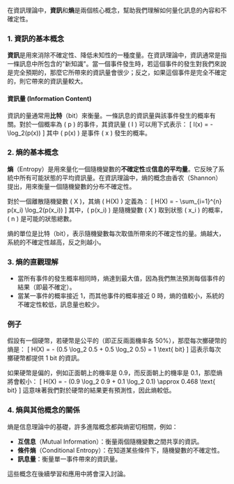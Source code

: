在資訊理論中，**資訊**和**熵**是兩個核心概念，幫助我們理解如何量化訊息的內容和不確定性。

### **1. 資訊的基本概念**
**資訊**是用來消除不確定性、降低未知性的一種度量。在資訊理論中，資訊通常是指一條訊息中所包含的"新知識"。當一個事件發生時，若這個事件的發生對我們來說是完全預期的，那麼它所帶來的資訊量會很少；反之，如果這個事件是完全不確定的，則它帶來的資訊量較大。

#### **資訊量 (Information Content)**
資訊的量通常用**比特**（bit）來衡量。一條訊息的資訊量與該事件發生的概率有關。對於一個概率為 \( p \) 的事件，其資訊量 \( I \) 可以用下式表示：
\[
I(x) = -\log_2(p(x))
\]
其中 \( p(x) \) 是事件 \( x \) 發生的概率。

### **2. 熵的基本概念**
**熵**（Entropy）是用來量化一個隨機變數的**不確定性**或**信息的平均量**。它反映了系統中所有可能狀態的平均資訊量。在資訊理論中，熵的概念由香农（Shannon）提出，用來衡量一個隨機變數的分布不確定性。

對於一個離散隨機變數 \( X \)，其熵 \( H(X) \) 定義為：
\[
H(X) = - \sum_{i=1}^{n} p(x_i) \log_2(p(x_i))
\]
其中，\( p(x_i) \) 是隨機變數 \( X \) 取到狀態 \( x_i \) 的概率，\( n \) 是可能的狀態總數。

熵的單位是比特（bit），表示隨機變數每次取值所帶來的不確定性的量。熵越大，系統的不確定性越高，反之則越小。

### **3. 熵的直觀理解**
- 當所有事件的發生概率相同時，熵達到最大值，因為我們無法預測每個事件的結果（即最不確定）。
- 當某一事件的概率接近 1，而其他事件的概率接近 0 時，熵的值較小，系統的不確定性較低，訊息量也較少。

### **例子**
假設有一個硬幣，若硬幣是公平的（即正反兩面機率各 50%），那麼每次擲硬幣的熵是：
\[
H(X) = - (0.5 \log_2 0.5 + 0.5 \log_2 0.5) = 1 \text{ bit}
\]
這表示每次擲硬幣都提供 1 bit 的資訊。

如果硬幣是偏的，例如正面朝上的機率是 0.9，而反面朝上的機率是 0.1，那麼熵將會較小：
\[
H(X) = - (0.9 \log_2 0.9 + 0.1 \log_2 0.1) \approx 0.468 \text{ bit}
\]
這意味著我們對於硬幣的結果更有預測性，因此熵較低。

### **4. 熵與其他概念的關係**
熵是信息理論中的基礎，許多進階概念都與熵密切相關，例如：
- **互信息**（Mutual Information）：衡量兩個隨機變數之間共享的資訊。
- **條件熵**（Conditional Entropy）：在知道某些條件下，隨機變數的不確定性。
- **訊息量**：衡量單一事件帶來的資訊量。

這些概念在後續學習和應用中將會深入討論。